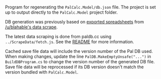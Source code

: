 Program for regenerating the `PalCalc.Model/db.json` file. The project is set up to output directly to the `PalCalc.Model` project folder.

DB generation was previously based on [exported spreadsheets](https://docs.google.com/spreadsheets/d/1YgPc11dgdBUC8jXNp01b7gI6jNHoBRQGwrY_V6lXMgQ/edit?usp=sharing) from [/u/blahable's data scrape](https://www.reddit.com/r/Palworld/comments/19d98ws/spreadsheet_all_breeding_combinations_datamined/).

The latest data scraping is done from paldb.cc using `../ScrapeData/fetch.js`. See the [README](../ScrapeData/) for more information.

Cached save file data will include the version number of the Pal DB used. When making changes, update the line `PalDB.MakeEmptyUnsafe("...")` in `BuildDBProgram.cs` to change the version number of the generated DB file. Save file data will be reprocessed if its DB version doesn't match the version bundled with `PalCalc.Model`.